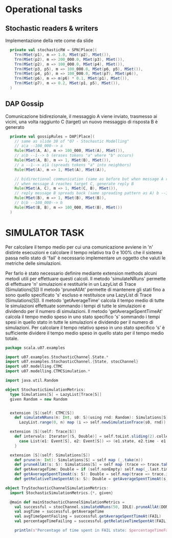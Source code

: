 # Operational tasks
## Stochastic readers & writers
Implementazione della rete come da slide
```scala 3
  private val stochasticRW = SPN[Place](
    Trn(MSet(p1), m => 1.0, MSet(p2), MSet()),
    Trn(MSet(p2), m => 200_000.0, MSet(p3), MSet()),
    Trn(MSet(p2), m => 100_000.0, MSet(p4), MSet()),
    Trn(MSet(p3, p5), m => 100_000.0, MSet(p6, p5), MSet()),
    Trn(MSet(p4, p5), m => 100_000.0, MSet(p7), MSet(p6)),
    Trn(MSet(p6), m => m(p6) * 0.1, MSet(p1), MSet()),
    Trn(MSet(p7), m => 0.2, MSet(p1, p5), MSet()),
  )
```

## DAP Gossip
Comunicazione bidirezionale, il messaggio A viene inviato, trasmesso ai vicini, una volta raggiunto C (target) un nuovo
messaggio di risposta B è generato
```scala 3
  private val gossipRules = DAP[Place](
    // same as slide 38 of "07 - Stochastic Modelling"
    // a|a --100_000--> a
    Rule(MSet(A, A), m => 100_000, MSet(A), MSet()),
    // a|b --1--> b (erases tokens "a" where "b" occurs)
    Rule(MSet(A, B), m => 1, MSet(B), MSet()),
    // a --1--> a|ā (spreads tokens "a" into neighbors)
    Rule(MSet(A), m => 1, MSet(A), MSet(A)),

    // bidirectional communication (same as before but when message A reaches target C a reply B is generated)
    // when message A reaches target C, generate reply B
    Rule(MSet(A, C), m => 1, MSet(C, B), MSet()),
    // reply message B spreads back (same spreading pattern as A) b --1--> b|b̅ (spreads tokens "b" into neighbors)
    Rule(MSet(B), m => 1, MSet(B), MSet(B)),
    // b|b --100_000--> b
    Rule(MSet(B, B), m => 100_000, MSet(B), MSet())
  )
```

# SIMULATOR TASK
Per calcolare il tempo medio per cui una comunicazione avviene in 'n' distinte esecuzioni e calcolare il tempo relativo
tra 0 e 100% che il sistema passa nello stato di 'fail' è necessario implementare un oggetto che valuti le metriche
delle simulazioni.

Per farlo è stato necessario definire mediante extension methods alcuni metodi utili per effettuare questi calcoli.
Il metodo 'simulateNRuns' permette di effettuare 'n' simulazioni e restituirle in un LazyList di Trace (Simulations[S])
Il metodo 'pruneAllAt' permette di mantenere gli stati fino a sono quello specificato 's' escluso e restituisce una
LazyList di Trace (Simulations[S]).
Il metodo 'getAverageTime' calcola il tempo medio di tutte le simulazioni effettuate sommando i tempi di tutte le
simulazioni e dividendo per il numero di simulazioni.
Il metodo 'getAverageSpentTimeAt' calcola il tempo medio speso in uno stato specifico 's' sommando i tempi spesi
in quello stato in tutte le simulazioni e dividendo per il numero di simulazioni.
Per calcolare il tempo relativo speso in uno stato specifico 's' è sufficiente dividere il tempo medio speso
in quello stato per il tempo medio totale.

```scala 3
package scala.u07.examples

import u07.examples.StochasticChannel.State.*
import u07.examples.StochasticChannel.{State, stocChannel}
import u07.modelling.CTMC
import u07.modelling.CTMCSimulation.*

import java.util.Random

object StochasticSimulationMetrics:
  type Simulations[S] = LazyList[Trace[S]]
  given Random = new Random


  extension [S](self: CTMC[S])
    def simulateNRuns(n: Int, s0: S)(using rnd: Random): Simulations[S] =
      LazyList.range(0, n) map (i => self.newSimulationTrace(s0, rnd))

  extension [S](self: Trace[S])
    def intervals: Iterator[(S, Double)] = self.toList.sliding(2).collect {
      case List(e1: Event[S], e2: Event[S]) => (e1.state, e2.time - e1.time)
    }

  extension [S](self: Simulations[S])
    def prune(n: Int): Simulations[S] = self map (_.take(n))
    def pruneAllAt(s: S): Simulations[S] = self map (trace => trace.takeWhile(_.state != s))
    def getAverageTime: Double = if (self.nonEmpty) self.map(_.last.time).sum / self.size else 0.0
    def getAverageSpentTimeAt(s: S): Double = self.map(trace => trace.intervals.collect { case (`s`, t) => t }.sum).sum / self.size
    def getRelativeTimeSpentAt(s: S): Double = getAverageSpentTimeAt(s) / self.getAverageTime

object TryStochasticChannelSimulationMetrics:
  import StochasticSimulationMetrics.{*, given}

  @main def mainStochasticChannelSimulationMetrics =
    val successful = stocChannel.simulateNRuns(50, IDLE).pruneAllAt(DONE)
    val avgTime = successful.getAverageTime
    val avgTimeSpentFailing = successful.getAverageSpentTimeAt(FAIL)
    val percentageTimeFailing = successful.getRelativeTimeSpentAt(FAIL) * 100

    println(s"Percentage of time spent in FAIL state: $percentageTimeFailing % ($avgTimeSpentFailing s / $avgTime s)")
```

